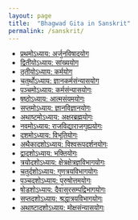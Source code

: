 ```yaml
---
layout: page
title:  "Bhagwad Gita in Sanskrit"
permalink: /sanskrit/
---
```


<ul class="post-list">
		<li><a class="post-meta" href="sanskrit/1/">प्रथमोऽध्याय: अर्जुनविषादयोग </a></li>
		<li><a class="post-meta" href="sanskrit/2/">द्वितीयोऽध्याय: सांख्ययोग</a></li>
		<li><a class="post-meta" href="sanskrit/3/">तृतीयोऽध्याय​: कर्मयोग</a></li>
		<li><a class="post-meta" href="sanskrit/4/">चतुर्थोऽध्याय​: ज्ञानकर्मसंन्यासयोग</a></li>
		<li><a class="post-meta" href="sanskrit/5/">पञ्चमोऽध्याय​: कर्मसंन्यासयोगः</a></li>
		<li><a class="post-meta" href="sanskrit/6/">षष्ठोऽध्याय​: आत्मसंयमयोगः</a></li>
		<li><a class="post-meta" href="sanskrit/7/">सप्तमोऽध्याय​: ज्ञानविज्ञानयोगः</a></li>
		<li><a class="post-meta" href="sanskrit/8/">अथाष्टमोऽध्याय​: अक्षरब्रह्मयोगः</a></li>
		<li><a class="post-meta" href="sanskrit/9/">नवमोऽध्याय​: राजविद्याराजगुह्ययोगः</a></li>
		<li><a class="post-meta" href="sanskrit/10/">दशमोऽध्याय​: विभूतियोगः</a></li>
		<li><a class="post-meta" href="sanskrit/11/">अथैकादशोऽध्याय​: विश्वरूपदर्शनयोगः</a></li>
		<li><a class="post-meta" href="sanskrit/12/">द्वादशोऽध्याय​: भक्तियोगः</a></li>
		<li><a class="post-meta" href="sanskrit/13/">त्रयोदशोऽध्याय​: क्षेत्रक्षेत्रज्ञविभागयोगः</a></li>
		<li><a class="post-meta" href="sanskrit/14/">चतुर्दशोऽध्याय​: गुणत्रयविभागयोगः</a></li>
		<li><a class="post-meta" href="sanskrit/15/">पञ्चदशोऽध्याय​: पुरुषोत्तमयोगः</a></li>
		<li><a class="post-meta" href="sanskrit/16/">षोडशोऽध्याय​: दैवासुरसम्पद्विभागयोगः</a></li>
		<li><a class="post-meta" href="sanskrit/17/">सप्तदशोऽध्याय​: श्रद्धात्रयविभागयोगः</a></li>
		<li><a class="post-meta" href="sanskrit/18/">अथाष्टादशोऽध्याय​: मोक्षसंन्यासयोगः</a></li>
  </ul>

